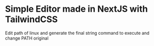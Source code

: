 # Simple Editor made in NextJS with TailwindCSS
Edit path of linux and generate the final string command to execute and change PATH original
